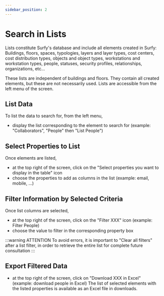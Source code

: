 ```yaml
---
sidebar_position: 2
---
```


# Search in Lists

Lists constitute Surfy's database and include all elements created in Surfy: Buildings, floors, spaces, typologies, layers and layer types, cost centers, cost distribution types, objects and object types, workstations and workstation types, people, statuses, security profiles, relationships, organizations, etc...

These lists are independent of buildings and floors. They contain all created elements, but these are not necessarily used.
Lists are accessible from the left menu of the screen.

## List Data

To list the data to search for, from the left menu,
-   display the list corresponding to the element to search for (example: "Collaborators", "People" then "List People")

## Select Properties to List

Once elements are listed,
-   at the top right of the screen, click on the "Select properties you want to display in the table" icon
-   choose the properties to add as columns in the list (example: email, mobile, ...)

## Filter Information by Selected Criteria

Once list columns are selected,
-   at the top right of the screen, click on the "Filter XXX" icon (example: Filter People)
-   choose the value to filter in the corresponding property box

:::warning ATTENTION
To avoid errors, it is important to "Clear all filters" after a list filter, in order to retrieve the entire list for complete future consultation
:::


## Export Filtered Data

-   at the top right of the screen, click on "Download XXX in Excel" (example: download people in Excel)
The list of selected elements with the listed properties is available as an Excel file in downloads.


